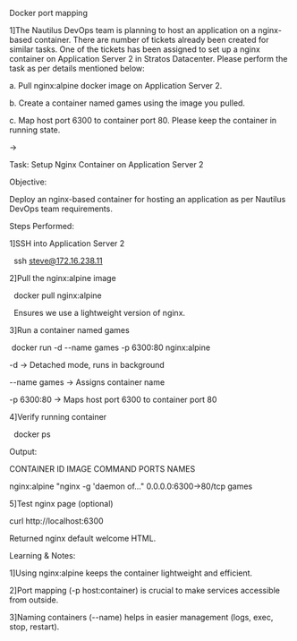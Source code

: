 Docker port mapping



1]The Nautilus DevOps team is planning to host an application on a nginx-based container. There are number of tickets already been created for similar tasks. One of the tickets has been assigned to set up a nginx container on Application Server 2 in Stratos Datacenter. Please perform the task as per details mentioned below:



a. Pull nginx:alpine docker image on Application Server 2.

b. Create a container named games using the image you pulled.

c. Map host port 6300 to container port 80. Please keep the container in running state.



->



Task: Setup Nginx Container on Application Server 2



Objective:

Deploy an nginx-based container for hosting an application as per Nautilus DevOps team requirements.





Steps Performed:

1]SSH into Application Server 2

&nbsp; ssh steve@172.16.238.11



2]Pull the nginx:alpine image

&nbsp; docker pull nginx:alpine

&nbsp; Ensures we use a lightweight version of nginx.



3]Run a container named games

&nbsp;docker run -d --name games -p 6300:80 nginx:alpine



-d → Detached mode, runs in background

--name games → Assigns container name

-p 6300:80 → Maps host port 6300 to container port 80





4]Verify running container

&nbsp; docker ps



Output:

CONTAINER ID   IMAGE          COMMAND                  PORTS                  NAMES

<id>           nginx:alpine   "nginx -g 'daemon of…"   0.0.0.0:6300->80/tcp   games





5]Test nginx page (optional)

curl http://localhost:6300

Returned nginx default welcome HTML.





Learning \& Notes:

1]Using nginx:alpine keeps the container lightweight and efficient.

2]Port mapping (-p host:container) is crucial to make services accessible from outside.

3]Naming containers (--name) helps in easier management (logs, exec, stop, restart).



